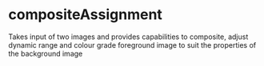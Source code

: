 # compositeAssignment

Takes input of two images and provides capabilities to composite, adjust dynamic range and colour grade foreground image to suit the properties of the background image
